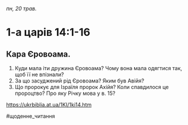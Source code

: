 
_пн, 20 трав._

# 1-а царів 14:1-16

## Кара Єровоама.
1. Куди мала іти дружина Єровоама? Чому вона мала одягтися так, щоб її не впізнали?
2. За що засуджений рід Єровоама? Яким був Авійя?
3. Що пророкує для Ізраїля пророк Ахійя? Коли спавдилося це пророцтво? Про яку Річку мова у в. 15?

https://ukrbiblia.at.ua/1KI/1ki14.htm 

#щоденне_читання
